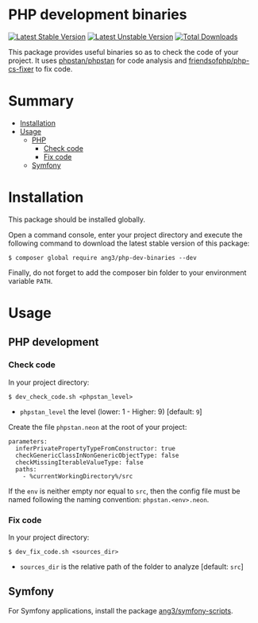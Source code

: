 PHP development binaries
========================

[![Latest Stable Version](https://poser.pugx.org/ang3/php-dev-binaries/v/stable)](https://packagist.org/packages/ang3/php-dev-binaries) [![Latest Unstable Version](https://poser.pugx.org/ang3/php-dev-binaries/v/unstable)](https://packagist.org/packages/ang3/php-dev-binaries) [![Total Downloads](https://poser.pugx.org/ang3/php-dev-binaries/downloads)](https://packagist.org/packages/ang3/php-dev-binaries)

This package provides useful binaries so as to check the code of your project. 
It uses [phpstan/phpstan](https://github.com/phpstan/phpstan) for code analysis 
and [friendsofphp/php-cs-fixer](https://github.com/FriendsOfPHP/PHP-CS-Fixer) to fix code.

Summary
=======

- [Installation](#installation)
- [Usage](#usage)
    - [PHP](#php-development)
        - [Check code](#check-code)
        - [Fix code](#fix-code)
    - [Symfony](#symfony-development)

Installation
============

This package should be installed globally.

Open a command console, enter your project directory and execute the
following command to download the latest stable version of this package:

```console
$ composer global require ang3/php-dev-binaries --dev
```

Finally, do not forget to add the composer bin folder to your environment variable ```PATH```.

Usage
=====

PHP development
---------------

### Check code

In your project directory:

```shell
$ dev_check_code.sh <phpstan_level>
```

- ```phpstan_level``` the level (lower: 1 - Higher: 9) [default: ```9```]

Create the file ```phpstan.neon``` at the root of your project:

```neon
parameters:
  inferPrivatePropertyTypeFromConstructor: true
  checkGenericClassInNonGenericObjectType: false
  checkMissingIterableValueType: false
  paths:
    - %currentWorkingDirectory%/src
```

If the ```env``` is neither empty nor equal to ```src```, 
then the config file must be named following the naming convention: ```phpstan.<env>.neon```.

### Fix code

In your project directory:

```shell
$ dev_fix_code.sh <sources_dir>
```

- ```sources_dir``` is the relative path of the folder to analyze [default: ```src```]

Symfony
-------

For Symfony applications, install the package [ang3/symfony-scripts](https://github.com/Ang3/symfony-scripts).